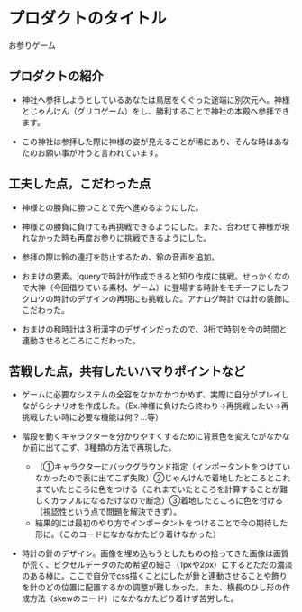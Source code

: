 # プロダクトのタイトル
お参りゲーム
## プロダクトの紹介

- 神社へ参拝しようとしているあなたは鳥居をくぐった途端に別次元へ。神様とじゃんけん（グリコゲーム）をし、勝利することで神社の本殿へ参拝できます。

- この神社は参拝した際に神様の姿が見えることが稀にあり、そんな時はあなたのお願い事が叶うと言われています。


## 工夫した点，こだわった点

- 神様との勝負に勝つことで先へ進めるようにした。

- 神様との勝負に負けても再挑戦できるようにした。また、合わせて神様が現れなかった時も再度お参りに挑戦できるようにした。

- 参拝の際は鈴の連打を防止するため、鈴の音声を追加。

- おまけの要素。jqueryで時計が作成できると知り作成に挑戦。せっかくなので大神（今回借りている素材、ゲーム）に登場する時計をモチーフにしたフクロウの時計のデザインの再現にも挑戦した。アナログ時計では針の装飾にこだわった。

- おまけの和時計は３桁漢字のデザインだったので、3桁で時刻を今の時間と連動させるところにこだわった。

## 苦戦した点，共有したいハマりポイントなど

- ゲームに必要なシステムの全容をなかなかつかめず、実際に自分がプレイしながらシナリオを作成した。（Ex.神様に負けたら終わり→再挑戦したい→再挑戦したい時に必要な機能は何？…等）

- 階段を動くキャラクターを分かりやすくするために背景色を変えたがなかなか前に出てこず、3種類の方法で再現した。
  - （①キャラクターにバックグラウンド指定（インポータントをつけていなかったので表に出てこず失敗）②じゃんけんで着地したところとこれまでいたところに色をつける（これまでいたところを計算することが難しくカラフルになるだけなので断念）③着地したところに色を付ける（視認性という点で問題を解決できず）。
  - 結果的には最初のやり方でインポータントをつけることで今の期待した形に。（このコードになかなかたどり着けなかった）

- 時計の針のデザイン。画像を埋め込もうとしたものの拾ってきた画像は画質が荒く、ピクセルデータのため希望の細さ（1pxや2px）にするとただの濃淡のある棒に。ここで自分でcss描くことにしたが針と連動させることや飾りを針のどの位置に配置するかの調整が難しかった。また、横長のひし形の作成方法（skewのコード）になかなかたどり着けず苦労した。